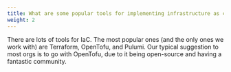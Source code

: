 ```yaml
---
title: What are some popular tools for implementing infrastructure as code?
weight: 2
---
```


There are lots of tools for IaC. The most popular ones (and the only ones we work with) are Terraform, OpenTofu, and Pulumi. Our typical suggestion to most orgs is to go with OpenTofu, due to it being open-source and having a fantastic community.
